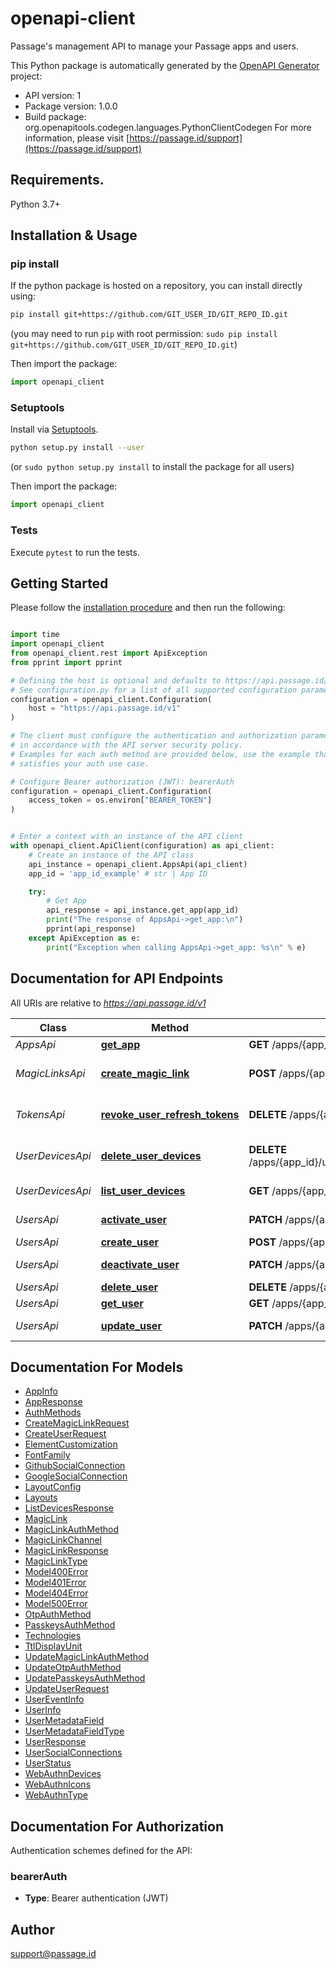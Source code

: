 # openapi-client
Passage's management API to manage your Passage apps and users.

This Python package is automatically generated by the [OpenAPI Generator](https://openapi-generator.tech) project:

- API version: 1
- Package version: 1.0.0
- Build package: org.openapitools.codegen.languages.PythonClientCodegen
For more information, please visit [https://passage.id/support](https://passage.id/support)

## Requirements.

Python 3.7+

## Installation & Usage
### pip install

If the python package is hosted on a repository, you can install directly using:

```sh
pip install git+https://github.com/GIT_USER_ID/GIT_REPO_ID.git
```
(you may need to run `pip` with root permission: `sudo pip install git+https://github.com/GIT_USER_ID/GIT_REPO_ID.git`)

Then import the package:
```python
import openapi_client
```

### Setuptools

Install via [Setuptools](http://pypi.python.org/pypi/setuptools).

```sh
python setup.py install --user
```
(or `sudo python setup.py install` to install the package for all users)

Then import the package:
```python
import openapi_client
```

### Tests

Execute `pytest` to run the tests.

## Getting Started

Please follow the [installation procedure](#installation--usage) and then run the following:

```python

import time
import openapi_client
from openapi_client.rest import ApiException
from pprint import pprint

# Defining the host is optional and defaults to https://api.passage.id/v1
# See configuration.py for a list of all supported configuration parameters.
configuration = openapi_client.Configuration(
    host = "https://api.passage.id/v1"
)

# The client must configure the authentication and authorization parameters
# in accordance with the API server security policy.
# Examples for each auth method are provided below, use the example that
# satisfies your auth use case.

# Configure Bearer authorization (JWT): bearerAuth
configuration = openapi_client.Configuration(
    access_token = os.environ["BEARER_TOKEN"]
)


# Enter a context with an instance of the API client
with openapi_client.ApiClient(configuration) as api_client:
    # Create an instance of the API class
    api_instance = openapi_client.AppsApi(api_client)
    app_id = 'app_id_example' # str | App ID

    try:
        # Get App
        api_response = api_instance.get_app(app_id)
        print("The response of AppsApi->get_app:\n")
        pprint(api_response)
    except ApiException as e:
        print("Exception when calling AppsApi->get_app: %s\n" % e)

```

## Documentation for API Endpoints

All URIs are relative to *https://api.passage.id/v1*

Class | Method | HTTP request | Description
------------ | ------------- | ------------- | -------------
*AppsApi* | [**get_app**](docs/AppsApi.md#get_app) | **GET** /apps/{app_id} | Get App
*MagicLinksApi* | [**create_magic_link**](docs/MagicLinksApi.md#create_magic_link) | **POST** /apps/{app_id}/magic-links | Create Embeddable Magic Link
*TokensApi* | [**revoke_user_refresh_tokens**](docs/TokensApi.md#revoke_user_refresh_tokens) | **DELETE** /apps/{app_id}/users/{user_id}/tokens | Revokes refresh tokens
*UserDevicesApi* | [**delete_user_devices**](docs/UserDevicesApi.md#delete_user_devices) | **DELETE** /apps/{app_id}/users/{user_id}/devices/{device_id} | Delete a device for a user
*UserDevicesApi* | [**list_user_devices**](docs/UserDevicesApi.md#list_user_devices) | **GET** /apps/{app_id}/users/{user_id}/devices | List User Devices
*UsersApi* | [**activate_user**](docs/UsersApi.md#activate_user) | **PATCH** /apps/{app_id}/users/{user_id}/activate | Activate User
*UsersApi* | [**create_user**](docs/UsersApi.md#create_user) | **POST** /apps/{app_id}/users | Create User
*UsersApi* | [**deactivate_user**](docs/UsersApi.md#deactivate_user) | **PATCH** /apps/{app_id}/users/{user_id}/deactivate | Deactivate User
*UsersApi* | [**delete_user**](docs/UsersApi.md#delete_user) | **DELETE** /apps/{app_id}/users/{user_id} | Delete User
*UsersApi* | [**get_user**](docs/UsersApi.md#get_user) | **GET** /apps/{app_id}/users/{user_id} | Get User
*UsersApi* | [**update_user**](docs/UsersApi.md#update_user) | **PATCH** /apps/{app_id}/users/{user_id} | Update User


## Documentation For Models

 - [AppInfo](docs/AppInfo.md)
 - [AppResponse](docs/AppResponse.md)
 - [AuthMethods](docs/AuthMethods.md)
 - [CreateMagicLinkRequest](docs/CreateMagicLinkRequest.md)
 - [CreateUserRequest](docs/CreateUserRequest.md)
 - [ElementCustomization](docs/ElementCustomization.md)
 - [FontFamily](docs/FontFamily.md)
 - [GithubSocialConnection](docs/GithubSocialConnection.md)
 - [GoogleSocialConnection](docs/GoogleSocialConnection.md)
 - [LayoutConfig](docs/LayoutConfig.md)
 - [Layouts](docs/Layouts.md)
 - [ListDevicesResponse](docs/ListDevicesResponse.md)
 - [MagicLink](docs/MagicLink.md)
 - [MagicLinkAuthMethod](docs/MagicLinkAuthMethod.md)
 - [MagicLinkChannel](docs/MagicLinkChannel.md)
 - [MagicLinkResponse](docs/MagicLinkResponse.md)
 - [MagicLinkType](docs/MagicLinkType.md)
 - [Model400Error](docs/Model400Error.md)
 - [Model401Error](docs/Model401Error.md)
 - [Model404Error](docs/Model404Error.md)
 - [Model500Error](docs/Model500Error.md)
 - [OtpAuthMethod](docs/OtpAuthMethod.md)
 - [PasskeysAuthMethod](docs/PasskeysAuthMethod.md)
 - [Technologies](docs/Technologies.md)
 - [TtlDisplayUnit](docs/TtlDisplayUnit.md)
 - [UpdateMagicLinkAuthMethod](docs/UpdateMagicLinkAuthMethod.md)
 - [UpdateOtpAuthMethod](docs/UpdateOtpAuthMethod.md)
 - [UpdatePasskeysAuthMethod](docs/UpdatePasskeysAuthMethod.md)
 - [UpdateUserRequest](docs/UpdateUserRequest.md)
 - [UserEventInfo](docs/UserEventInfo.md)
 - [UserInfo](docs/UserInfo.md)
 - [UserMetadataField](docs/UserMetadataField.md)
 - [UserMetadataFieldType](docs/UserMetadataFieldType.md)
 - [UserResponse](docs/UserResponse.md)
 - [UserSocialConnections](docs/UserSocialConnections.md)
 - [UserStatus](docs/UserStatus.md)
 - [WebAuthnDevices](docs/WebAuthnDevices.md)
 - [WebAuthnIcons](docs/WebAuthnIcons.md)
 - [WebAuthnType](docs/WebAuthnType.md)


<a id="documentation-for-authorization"></a>
## Documentation For Authorization


Authentication schemes defined for the API:
<a id="bearerAuth"></a>
### bearerAuth

- **Type**: Bearer authentication (JWT)


## Author

support@passage.id


